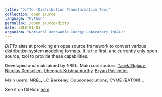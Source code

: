 ```yaml
---
title: "DiTTo (Distribution Transformation Tool"
collection: open_source
language: "Python"
permalink: /open_source/ditto
date: 2018-01-01
organism: "National Renewable Energy Laboratory (NREL)"
---
```


*DiTTo* aims at providing an open source framework to convert various distribution system modeling formats. It is the first, and currently only open source, tool to provide these capabilities.

Developed and maintained by NREL. Main contributors: [Tarek Elgindy](https://www.linkedin.com/in/tarek-elgindy-aa126b160), [Nicolas Gensollen](https://nicolasgensollen.github.io/), [Dheepak Krishnamurthy](https://kdheepak.com/), [Bryan Palmintier](http://bryan.palmintier.net/)

Main users: [NREL](https://www.nrel.gov/), [UC Berkeley](https://www.berkeley.edu/), [Opusonesolutions](https://www.opusonesolutions.com/), [CYME](http://www.cyme.com/fr/) (EATON)...

See it on GitHub: [here](https://github.com/NREL/ditto)